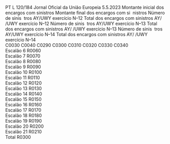 PT  L 120/184 Jornal Oficial da União Europeia 5.5.2023
 Montante inicial 
dos encargos com 
sinistros  Montante final dos 
encargos com si ­
nistros  Número de sinis ­
tros AY/UWY 
exercício N–12  Total dos encargos 
com sinistros AY/ 
/UWY exercício 
N–12  Número de sinis ­
tros AY/UWY 
exercício N–13  Total dos encargos 
com sinistros AY/ 
/UWY exercício 
N–13  Número de sinis ­
tros AY/UWY 
exercício N–14  Total dos encargos 
com sinistros AY/ 
/UWY exercício 
N–14  
C0030  C0040  C0290  C0300  C0310  C0320  C0330  C0340  
Escalão 6  R0060  
Escalão 7  R0070  
Escalão 8  R0080  
Escalão 9  R0090  
Escalão 10  R0100  
Escalão 11  R0110  
Escalão 12  R0120  
Escalão 13  R0130  
Escalão 14  R0140  
Escalão 15  R0150  
Escalão 16  R0160  
Escalão 17  R0170  
Escalão 18  R0180  
Escalão 19  R0190  
Escalão 20  R0200  
Escalão 21  R0210  
Total  R0300